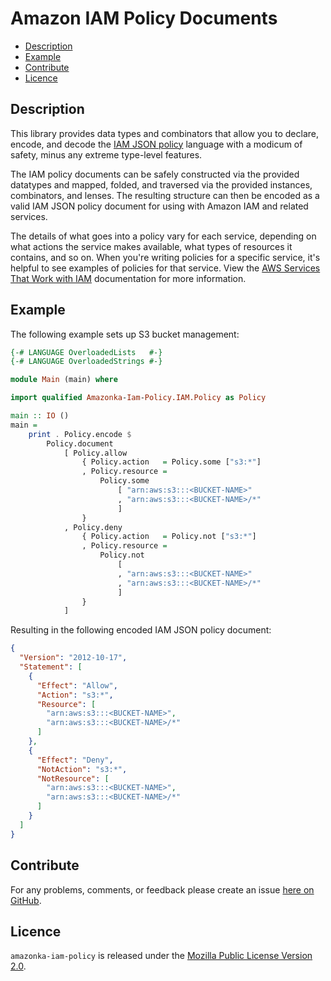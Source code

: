 # Amazon IAM Policy Documents

* [Description](#description)
* [Example](#example)
* [Contribute](#contribute)
* [Licence](#licence)


## Description

This library provides data types and combinators that allow you to declare,
encode, and decode the [IAM JSON policy](https://docs.aws.amazon.com/IAM/latest/UserGuide/reference_policies.html)
language with a modicum of safety, minus any extreme type-level features.

The IAM policy documents can be safely constructed via the provided datatypes
and mapped, folded, and traversed via the provided instances, combinators,
and lenses. The resulting structure can then be encoded as a valid IAM JSON
policy document for using with Amazon IAM and related services.

The details of what goes into a policy vary for each service, depending on what
actions the service makes available, what types of resources it contains, and
so on. When you're writing policies for a specific service, it's helpful to see
examples of policies for that service. View the [AWS Services That Work with IAM](https://docs.aws.amazon.com/IAM/latest/UserGuide/reference_aws-services-that-work-with-iam.html)
documentation for more information.


## Example

The following example sets up S3 bucket management:

```haskell
{-# LANGUAGE OverloadedLists   #-}
{-# LANGUAGE OverloadedStrings #-}

module Main (main) where

import qualified Amazonka-Iam-Policy.IAM.Policy as Policy

main :: IO ()
main =
    print . Policy.encode $
        Policy.document
            [ Policy.allow
                { Policy.action   = Policy.some ["s3:*"]
                , Policy.resource =
                    Policy.some
                        [ "arn:aws:s3:::<BUCKET-NAME>"
                        , "arn:aws:s3:::<BUCKET-NAME>/*"
                        ]
                }
            , Policy.deny
                { Policy.action   = Policy.not ["s3:*"]
                , Policy.resource =
                    Policy.not
                        [
                        , "arn:aws:s3:::<BUCKET-NAME>"
                        , "arn:aws:s3:::<BUCKET-NAME>/*"
                        ]
                }
            ]
```

Resulting in the following encoded IAM JSON policy document:

```json
{
  "Version": "2012-10-17",
  "Statement": [
    {
      "Effect": "Allow",
      "Action": "s3:*",
      "Resource": [
        "arn:aws:s3:::<BUCKET-NAME>",
        "arn:aws:s3:::<BUCKET-NAME>/*"
      ]
    },
    {
      "Effect": "Deny",
      "NotAction": "s3:*",
      "NotResource": [
        "arn:aws:s3:::<BUCKET-NAME>",
        "arn:aws:s3:::<BUCKET-NAME>/*"
      ]
    }
  ]
}
```


## Contribute

For any problems, comments, or feedback please create an issue [here on GitHub](https://github.com/brendanhay/amazonka-iam-policy/issues).


## Licence

`amazonka-iam-policy` is released under the [Mozilla Public License Version 2.0](http://www.mozilla.org/MPL/).
